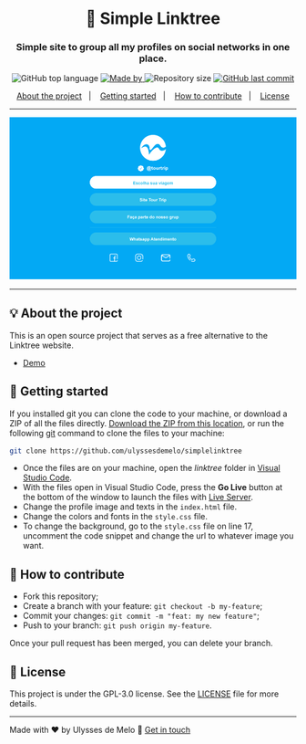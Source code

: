 <h1 align="center">🌲 Simple Linktree</h1>
<h3 align="center">Simple site to group all my profiles on social networks in one place.</h3>

<p align="center">
  <img alt="GitHub top language" src="https://img.shields.io/github/languages/top/ulyssesdemelo/simplelinktree?color=04D361&labelColor=000000">
  
  <a href="https://www.linkedin.com/in/ulysses-de-melo-4246b3246/">
    <img alt="Made by" src="https://img.shields.io/static/v1?label=made%20by&message=Ulysses%20de%20Melo&color=04D361&labelColor=000000">
  </a>
  
  <img alt="Repository size" src="https://img.shields.io/github/repo-size/ulyssesdemelo/simplelinktree?color=04D361&labelColor=000000">
  
  <a href="https://github.com/ulyssesdemelo/simplelinktree/commit/main">
    <img alt="GitHub last commit" src="https://img.shields.io/github/last-commit/ulyssesdemelo/simplelinktree?color=04D361&labelColor=000000">
  </a>
</p>

<p align="center">
  <a href="#-about-the-project">About the project</a>&nbsp;&nbsp;&nbsp;|&nbsp;&nbsp;&nbsp;
  <a href="#-getting-started">Getting started</a>&nbsp;&nbsp;&nbsp;|&nbsp;&nbsp;&nbsp;
  <a href="#-how-to-contribute">How to contribute</a>&nbsp;&nbsp;&nbsp;|&nbsp;&nbsp;&nbsp;
  <a href="#-license">License</a>
</p>

---

<p align="center">
  <img alt="screenshot" src="screenshot-960x540.png">
</p>

---

## 💡 About the project

This is an open source project that serves as a free alternative to the Linktree website.
- [Demo](https://ulyssesdemelo.github.io/simplelinktree)

## 🚀 Getting started

If you installed git you can clone the code to your machine, or download a ZIP of all the files directly.
[Download the ZIP from this location](https://github.com/ulyssesdemelo/simplelinktree/archive/refs/heads/main.zip), or run the following [git](https://git-scm.com/downloads) command to clone the files to your machine:
```bash
git clone https://github.com/ulyssesdemelo/simplelinktree
```
- Once the files are on your machine, open the _linktree_ folder in [Visual Studio Code](https://code.visualstudio.com/).
- With the files open in Visual Studio Code, press the **Go Live** button at the bottom of the window to launch the files with [Live Server](https://marketplace.visualstudio.com/items?itemName=ritwickdey.LiveServer).
- Change the profile image and texts in the `index.html` file.
- Change the colors and fonts in the `style.css` file.
- To change the background, go to the `style.css` file on line 17, uncomment the code snippet and change the url to whatever image you want.

## 🤔 How to contribute

- Fork this repository;
- Create a branch with your feature: `git checkout -b my-feature`;
- Commit your changes: `git commit -m "feat: my new feature"`;
- Push to your branch: `git push origin my-feature`.

Once your pull request has been merged, you can delete your branch.

## 📝 License

This project is under the GPL-3.0 license. See the [LICENSE](LICENSE.md) file for more details.

---

Made with ❤️ by Ulysses de Melo :wave: [Get in touch](https://ulyssesdemelo.github.io/simplelinktree)
